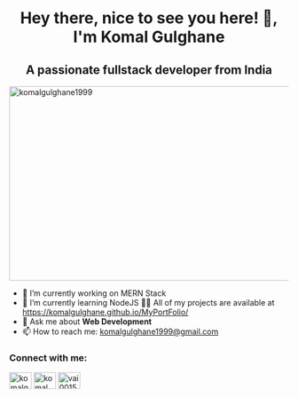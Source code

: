 

<h1 align="center"> Hey there, nice to see you here! 👋, I'm Komal Gulghane
<h2 align="center">A passionate fullstack developer from India</h2>
<img align="center" src="github image,jpg" alt="komalgulghane1999" height="350" width="1500" /></a>

<br>

- 🔭 I’m currently working on MERN Stack
- 🌱  I’m currently learning NodeJS
  👨‍💻 All of my projects are available at https://komalgulghane.github.io/MyPortFolio/
- 💬 Ask me about **Web Development**
- 📫 How to  reach me: komalgulghane1999@gmail.com


<p align="left">
<h3 align="left">Connect with me:</h3>

<a href="https://twitter.com/GulghaneKomal" target="blank"><img align="center" src="https://cdn.jsdelivr.net/npm/simple-icons@3.0.1/icons/twitter.svg" alt="komalgulghane" height="30" width="40" /></a>
<a href="linkedin.com/in/komal-gulghane-aab0a6205" target="blank"><img align="center" src="https://cdn.jsdelivr.net/npm/simple-icons@3.0.1/icons/linkedin.svg" alt="komal gulghane" height="30" width="40" /></a>
<a href="https://www.instagram.com/invites/contact/?i=dea7twlwerw7&utm_content=7h3m29k" target="blank"><img align="center" src="https://cdn.jsdelivr.net/npm/simple-icons@3.0.1/icons/instagram.svg" alt="vai0015" height="30" width="40" /></a>

</p>
